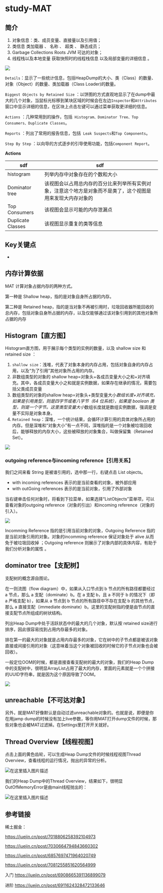 # study-MAT #
## 简介

1. 对象信息：类、成员变量、直接量以及引用值；
2. 类信息 类加载器 、 名称 、 超类 、 静态成员；
3. Garbage Collections Roots JVM 可达的对象；
4. 线程栈以及本地变量 获取快照时的线程栈信息 以及局部变量的详细信息 。

![](https://p3-juejin.byteimg.com/tos-cn-i-k3u1fbpfcp/7a535f67b9a04f69bb9155ddd5d0a8b8~tplv-k3u1fbpfcp-zoom-in-crop-mark:1512:0:0:0.awebp)

`Details`：显示了一些统计信息，包括HeapDump的大小、类（Class）的数量、对象（Object）的数量、类加载器（Class  Loader)的数量。

`Biggest Objects by Retained Size` ：以饼图的方式直观地显示了在dump中最大的几个对象，当鼠标光标移到某块区域的时候会在左边`Inspector`和`Attributes`窗口中显示详细的信息，在区块上点击左键可以通过菜单获取更详细的信息。

`Actions` ：几种常用到的操作，包括` Histogram、Dominator Tree、Top Consumers、Duplicate Classes`。

`Reports` ：列出了常用的报告信息，包括` Leak Suspects`和`Top Components`。

`Step By Step` ：以向导的方式逐步的引导使用功能，包括`Component Report`。



**Actions** 

| sdf               | sdf                                                          |
| ----------------- | ------------------------------------------------------------ |
| histogram         | 列举内存中对象存在的个数和大小                               |
| Dominator tree    | 该视图会以占用总内存的百分比来列举所有实例对象，注意这个地方是对象而不是类了，这个视图是用来发现大内存对象的 |
| Top Consumers     | 该视图会显示可能的内存泄漏点                                 |
| Duplicate Classes | 该视图显示重复的类等信息                                     |





## Key关键点

- 



## 内存计算依据

MAT 计算对象占据内存的两种方式。

第一种是 Shallow heap，指的是对象自身所占据的内存。

第二种是 Retained heap，指的是当对象不再被引用时，垃圾回收器所能回收的总内存，包括对象自身所占据的内存，以及仅能够通过该对象引用到的其他对象所占据的内存



## Histogram【直方图】

Histogram直方图，用于展示每个类型的实例的数量，以及 shallow size 和 retained size ：

1. `shallow size`：浅堆，代表了对象本身的内存占用，包括对象自身的内存占用，以及“为了引用”其他对象所占用的内存。
2. 非数组类型的对象的 shallow heap=对象头+各成员变量大小之和+对齐填充。其中，各成员变量大小之和就是实例数据，如果存在继承的情况，需要包括父类成员变量
3. 数组类型的对象的shallow heap=对象头+类型变量大小*数组长度+对齐填充，如果是引用类型，则是四字节或者八字节（64 位系统），如果是 boolean 类型，则是一个字节。这里类型变量大小*数组长度就是数组实例数据，强调是变量不实际是对象本身。
4. `Retained heap`：深堆，一个统计结果，会循环计算引用的具体对象所占用的内存。但是深堆和“对象大小”有一点不同，深堆指的是一个对象被垃圾回收后，能够释放的内存大小，这些被释放的对象集合，叫做保留集（Retained Set）。

![](https://p3-juejin.byteimg.com/tos-cn-i-k3u1fbpfcp/0d411ca76d9e406c87adcff5ef12c76c~tplv-k3u1fbpfcp-zoom-in-crop-mark:1512:0:0:0.awebp)



### outgoing reference与incoming reference【引用关系】

我们之间来看 String 是被谁引用的，选中那一行，右键点击 List objects。

- with incoming references 表示的是当前查看的对象，被外部应用
- with outGoing references 表示的是当前对象，引用了外部对象

当右键单击任何对象时，将看到下拉菜单，如果选择“ListObjects”菜单项，可以查看对象的outgoing reference（对象的引出）和incoming reference（对象的引入）。

![](https://p3-juejin.byteimg.com/tos-cn-i-k3u1fbpfcp/5a1bb054d903470b9568f37dd6bf5c69~tplv-k3u1fbpfcp-zoom-in-crop-mark:1512:0:0:0.awebp)

Incomming Reference 指的是引用当前对象的对象，Outgoing Reference 指的是当前对象引用的对象。对象的incomming reference 保证对象处于 alive 从而免于被垃圾回收掉 ；Outgoing reference 则展示了对象内部的具体内容，有助于我们分析对象的属性 。



## dominator tree【支配树】

支配树的概念源自图论。

在一则流图（flow diagram）中，如果从入口节点到 b 节点的所有路径都要经过 a 节点，那么 a 支配（dominate）b。在 a 支配 b，且 a 不同于 b 的情况下（即 a 严格支配 b），如果从 a 节点到 b 节点的所有路径中不存在支配 b 的其他节点，那么 a 直接支配（immediate dominate）b。这里的支配树指的便是由节点的直接支配节点所组成的树状结构。

列出Heap Dump中处于活跃状态中的最大的几个对象，默认按 retained size进行排序，因此很容易找到占用内存最多的对象。

排在第一的最大的对象就是占用内存最多的对象，它在树中的子节点都是被该对象直接或间接引用的对象（这意味着当这个对象被回收的时候它的子节点对象也会被回收）。

一般定位OOM的时候，都是直接查看支配树的最大的对象，我们的Heap Dump中的支配树中，很明显ArrayList占用了最大的内存，里面的元素就是一个个拼接的UUID字符串，就是因为这个原因导致了OOM。

![](https://p3-juejin.byteimg.com/tos-cn-i-k3u1fbpfcp/ee83c59fb5dc4f009cabdb97b93371bc~tplv-k3u1fbpfcp-zoom-in-crop-mark:1512:0:0:0.awebp)



## unreachable【不可达对象】

另外，就是MAT好像默认是自动过滤unreachable对象的。也就是说，即便是你在用jamp dump的时候没有加上live参数，等你用MAT打开dump文件的时候，那些对象也会被MAT过滤掉。在Settings里打开开关就好。



## Thread Overview【线程视图】

点击上面的黄色齿轮，可以生成Heap Dump文件的时候线程视图Thread Overview，查看线程的运行情况，抛出的异常的分析。

![在这里插入图片描述](https://p3-juejin.byteimg.com/tos-cn-i-k3u1fbpfcp/8dc99c653b7b4d4fb78442a85c57d2e2~tplv-k3u1fbpfcp-zoom-in-crop-mark:1512:0:0:0.awebp)

我们的Heap Dump中的Thread Overview，结果如下，很明显OutOfMemoryError是由main线程抛出的：

![在这里插入图片描述](https://p3-juejin.byteimg.com/tos-cn-i-k3u1fbpfcp/23b59bd42acf4105b68bd1d3d3bf0be8~tplv-k3u1fbpfcp-zoom-in-crop-mark:1512:0:0:0.awebp)



## 参考链接

稀土掘金：

https://juejin.cn/post/7018806258392104973

https://juejin.cn/post/7030664794843660302

https://juejin.cn/post/6857697471964020749

https://juejin.cn/post/7081255851620564999

入门 https://juejin.cn/post/6908665391136899079

进阶 https://juejin.cn/post/6911624328472133646